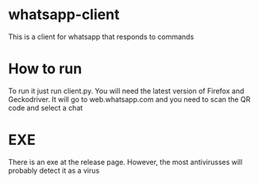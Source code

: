 # whatsapp-client
This is a client for whatsapp that responds to commands
# How to run
To run it just run client.py. You will need the latest version of Firefox and Geckodriver. It will go to web.whatsapp.com and you need to scan the QR code and select a chat
# EXE
There is an exe at the release page. However, the most antivirusses will probably detect it as a virus
